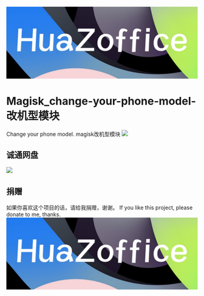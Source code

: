 ![](image/logo.jpg)

# Magisk_change-your-phone-model-改机型模块
Change your phone model.
magisk改机型模块
[![](https://img.shields.io/badge/HuaZoffice-MyCoolapk-green)](http://www.coolapk.com/u/3752133)
## 诚通网盘
[![](https://img.shields.io/badge/ctfile-download（password：7455）-blue)](https://url27.ctfile.com/d/31252227-44557030-caa8c0)
## 捐赠
如果你喜欢这个项目的话，请给我捐赠，谢谢。
If you like this project, please donate to me, thanks.
![](image/logo.jpg)
